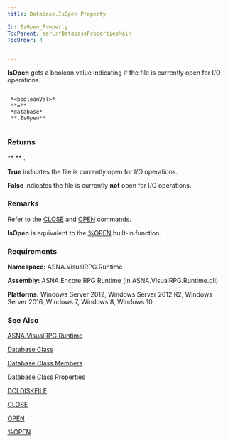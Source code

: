 ```yaml
---
title: Database.IsOpen Property

Id: IsOpen_Property
TocParent: aerLrfDatabasePropertiesMain
TocOrder: 4


---
```


**IsOpen** gets a boolean value indicating if the file is currently open for I/O operations. 

```

 *<booleanVal>* 
 **=** 
 *database* 
 **.IsOpen** 
        
```

### Returns
** *<booleanVal>* ** . 

**True** indicates the file is currently open for I/O operations. 

**False** indicates the file is currently **not** open for I/O operations. 

### Remarks
Refer to the [CLOSE](CLOSE.html) and [OPEN](OPEN.html) commands. 

**IsOpen** is equivalent to the [%OPEN](OPEN_Function.html) built-in function. 

### Requirements
**Namespace:** ASNA.VisualRPG.Runtime 

**Assembly:** ASNA Encore RPG Runtime (in ASNA.VisualRPG.Runtime.dll) 

**Platforms:** Windows Server 2012, Windows Server 2012 R2, Windows Server 2016, Windows 7, Windows 8, Windows 10. 

### See Also
[ASNA.VisualRPG.Runtime](ecrLrfRuntimeNamespace.html)

[Database Class](Date_Formats.html)

[Database Class Members](ecrLrfDatabasePropertiesMain.html)

[Database Class Properties](ecrLrfDatabasePropertiesMain.html)

[DCLDISKFILE](DCLDISKFILE.html)

[CLOSE](CLOSE.html)

[OPEN](OPEN.html)

[%OPEN](OPEN_Function.html) 
